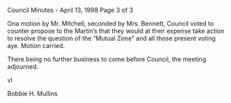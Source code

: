 Council Minutes - April 13, 1998
Page 3 of 3

Ona motion by Mr. Mitchell, seconded by Mrs. Bennett, Council voted to counter propose to the
Martin’s that they would at their expense take action to resolve the question of the “Mutual
Zone” and all those present voting aye. Motion carried.

There being no further business to come before Council, the meeting adjourned.

vl

Bobbie H. Mullins

